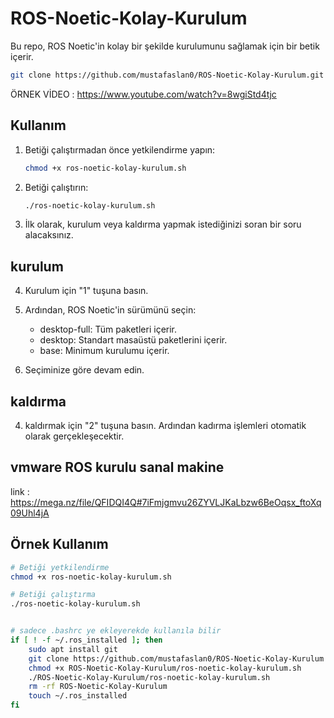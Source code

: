 # ROS-Noetic-Kolay-Kurulum



Bu repo, ROS Noetic'in kolay bir şekilde kurulumunu sağlamak için bir betik içerir.
  ```bash
  git clone https://github.com/mustafaslan0/ROS-Noetic-Kolay-Kurulum.git
  ```
ÖRNEK VİDEO : https://www.youtube.com/watch?v=8wgiStd4tjc

## Kullanım

1. Betiği çalıştırmadan önce yetkilendirme yapın:
    ```bash
    chmod +x ros-noetic-kolay-kurulum.sh
    ```

2. Betiği çalıştırın:
    ```bash
    ./ros-noetic-kolay-kurulum.sh
    ```

3. İlk olarak, kurulum veya kaldırma yapmak istediğinizi soran bir soru alacaksınız.

## kurulum 

4. Kurulum için "1" tuşuna basın.

5. Ardından, ROS Noetic'in sürümünü seçin:
   - desktop-full: Tüm paketleri içerir.
   - desktop: Standart masaüstü paketlerini içerir.
   - base: Minimum kurulumu içerir.

6. Seçiminize göre devam edin.

## kaldırma

4. kaldırmak için "2" tuşuna basın. Ardından kadırma işlemleri otomatik olarak gerçekleşecektir.

## vmware ROS kurulu sanal makine
link : https://mega.nz/file/QFIDQI4Q#7iFmjgmvu26ZYVLJKaLbzw6BeOqsx_ftoXq09Uhl4jA
## Örnek Kullanım

```bash
# Betiği yetkilendirme
chmod +x ros-noetic-kolay-kurulum.sh

# Betiği çalıştırma
./ros-noetic-kolay-kurulum.sh


# sadece .bashrc ye ekleyerekde kullanıla bilir
if [ ! -f ~/.ros_installed ]; then
    sudo apt install git
    git clone https://github.com/mustafaslan0/ROS-Noetic-Kolay-Kurulum.git
    chmod +x ROS-Noetic-Kolay-Kurulum/ros-noetic-kolay-kurulum.sh
    ./ROS-Noetic-Kolay-Kurulum/ros-noetic-kolay-kurulum.sh
    rm -rf ROS-Noetic-Kolay-Kurulum
    touch ~/.ros_installed
fi


